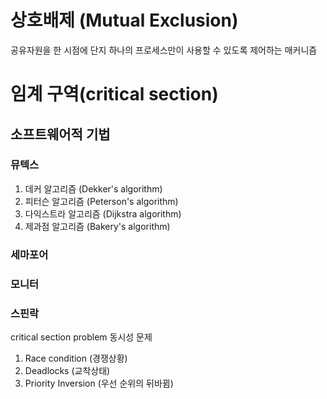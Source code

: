 

# 상호배제 (Mutual Exclusion)

공유자원을 한 시점에 단지 하나의 프로세스만이 사용할 수 있도록 제어하는 매커니즘

# 임계 구역(critical section)


## 소프트웨어적 기법

### 뮤텍스

1. 데커 알고리즘 (Dekker's algorithm)
2. 피터슨 알고리즘 (Peterson's algorithm)
3. 다익스트라 알고리즘 (Dijkstra algorithm)
4. 제과점 알고리즘 (Bakery's algorithm)

### 세마포어
### 모니터
### 스핀락

critical section problem 동시성 문제

1. Race condition (경쟁상황)
2. Deadlocks (교착상태)
3. Priority Inversion (우선 순위의 뒤바뀜)